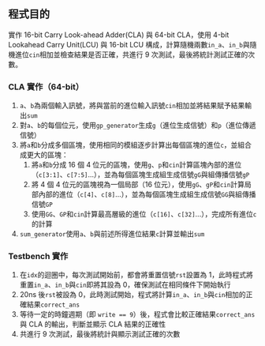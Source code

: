 ## 程式目的
實作 16-bit Carry Look-ahead Adder(CLA) 與 64-bit CLA，使用 4-bit Lookahead Carry Unit(LCU) 與 16-bit LCU 構成，計算隨機兩數`in_a`、`in_b`與隨機進位`cin`相加並檢查結果是否正確，共進行 9 次測試，最後將統計測試正確的次數。

### CLA 實作（64-bit）
1. `a`、`b`為兩個輸入訊號，將與當前的進位輸入訊號`cin`相加並將結果賦予結果輸出`sum`
2. 對`a`、`b`的每個位元，使用`gp_generator`生成`g`（進位生成信號）和`p`（進位傳遞信號）
3. 將`a`和`b`分成多個區塊，使用相同的模組逐步計算出每個區塊的進位`c`，並組合成更大的區塊：
    1. 將`a`和`b`分成 16 個 4 位元的區塊，使用`g`、`p`和`cin`計算區塊內部的進位（`c[3:1]`、`c[7:5]`...），並為每個區塊生成組生成信號`gG`與組傳播信號`gP`
    2. 將 4 個 4 位元的區塊視為一個局部（16 位元），使用`gG`、`gP`和`cin`計算局部內部的進位（`c[4]`、`c[8]`...），並為每個區塊生成組生成信號`GG`與組傳播信號`GP`
    3. 使用`GG`、`GP`和`cin`計算最高層級的進位（`c[16]`、`c[32]`...），完成所有進位`c`的計算
4. `sum_generator`使用`a`、`b`與前述所得進位結果`c`計算並輸出`sum` 

### Testbench 實作
1. 在`idx`的迴圈中，每次測試開始前，都會將重置信號`rst`設置為 1，此時程式將重置`in_a`、`in_b`與`cin`即將其設為 0，確保測試在相同條件下開始執行
2. 20ns 後`rst`被設為 0，此時測試開始，程式將計算`in_a`、`in_b`與`cin`相加的正確結果`correct_ans`
3. 等待一定的時鐘週期（即 `write == 9`）後，程式會比較正確結果`correct_ans`與 CLA 的輸出，判斷並顯示 CLA 結果的正確性
4. 共進行 9 次測試，最後將統計與顯示測試正確的次數